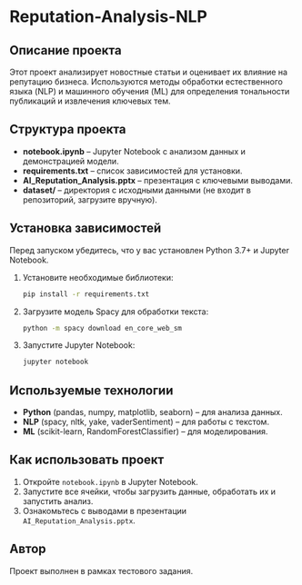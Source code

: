 # Reputation-Analysis-NLP

## Описание проекта
Этот проект анализирует новостные статьи и оценивает их влияние на репутацию бизнеса. 
Используются методы обработки естественного языка (NLP) и машинного обучения (ML) для определения тональности публикаций и извлечения ключевых тем.

## Структура проекта
- **notebook.ipynb** – Jupyter Notebook с анализом данных и демонстрацией модели.
- **requirements.txt** – список зависимостей для установки.
- **AI_Reputation_Analysis.pptx** – презентация с ключевыми выводами.
- **dataset/** – директория с исходными данными (не входит в репозиторий, загрузите вручную).

## Установка зависимостей
Перед запуском убедитесь, что у вас установлен Python 3.7+ и Jupyter Notebook.

1. Установите необходимые библиотеки:
   ```bash
   pip install -r requirements.txt
   ```

2. Загрузите модель Spacy для обработки текста:
   ```bash
   python -m spacy download en_core_web_sm
   ```

3. Запустите Jupyter Notebook:
   ```bash
   jupyter notebook
   ```

## Используемые технологии
- **Python** (pandas, numpy, matplotlib, seaborn) – для анализа данных.
- **NLP** (spacy, nltk, yake, vaderSentiment) – для работы с текстом.
- **ML** (scikit-learn, RandomForestClassifier) – для моделирования.

## Как использовать проект
1. Откройте `notebook.ipynb` в Jupyter Notebook.
2. Запустите все ячейки, чтобы загрузить данные, обработать их и запустить анализ.
3. Ознакомьтесь с выводами в презентации `AI_Reputation_Analysis.pptx`.

## Автор
Проект выполнен в рамках тестового задания.
